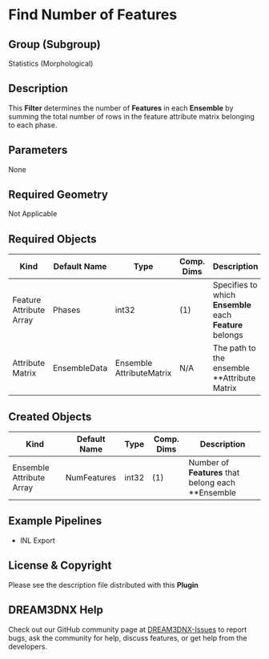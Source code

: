 # Find Number of Features


## Group (Subgroup) ##

Statistics (Morphological)

## Description ##

This **Filter** determines the number of **Features** in each **Ensemble** by summing the total number of rows in the feature attribute matrix belonging to each phase.

## Parameters ##

None 

## Required Geometry ##

Not Applicable

## Required Objects ##

| Kind                      | Default Name | Type     | Comp. Dims | Description                                 |
|---------------------------|--------------|----------|------------|---------------------------------------------|
| Feature Attribute Array | Phases | int32 | (1) | Specifies to which **Ensemble** each **Feature** belongs |
|   Attribute Matrix   | EnsembleData | Ensemble AttributeMatrix | N/A | The path to the ensemble **Attribute Matrix |

## Created Objects ##

| Kind                      | Default Name | Type     | Comp. Dims | Description                                 |
|---------------------------|--------------|----------|------------|---------------------------------------------|
| Ensemble Attribute Array | NumFeatures | int32 | (1) | Number of **Features** that belong each **Ensemble |

## Example Pipelines ##

+ INL Export

## License & Copyright ##

Please see the description file distributed with this **Plugin**

## DREAM3DNX Help

Check out our GitHub community page at [DREAM3DNX-Issues](https://github.com/BlueQuartzSoftware/DREAM3DNX-Issues) to report bugs, ask the community for help, discuss features, or get help from the developers.


